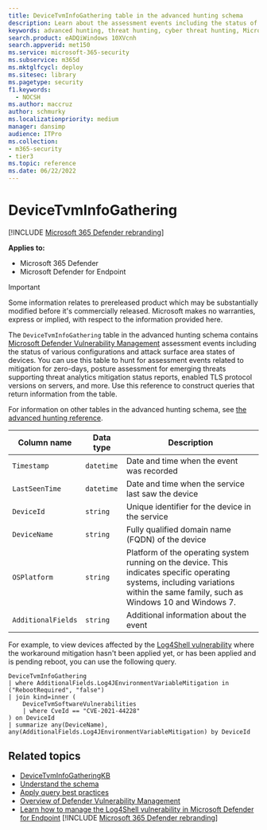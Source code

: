 ```yaml
---
title: DeviceTvmInfoGathering table in the advanced hunting schema
description: Learn about the assessment events including the status of various configurations and attack surface area states of devices in the DeviceTvmInfoGathering table of the advanced hunting schema.
keywords: advanced hunting, threat hunting, cyber threat hunting, Microsoft 365 Defender, microsoft 365, m365, search, query, telemetry, schema reference, kusto, table, column, data type, description, threat & vulnerability management, TVM, device management, software, inventory, vulnerabilities, CVE ID, OS DeviceTvmSoftwareInventoryVulnerabilities, Microsoft Defender Vulnerability Management
search.product: eADQiWindows 10XVcnh
search.appverid: met150
ms.service: microsoft-365-security
ms.subservice: m365d
ms.mktglfcycl: deploy
ms.sitesec: library
ms.pagetype: security
f1.keywords: 
  - NOCSH
ms.author: maccruz
author: schmurky
ms.localizationpriority: medium
manager: dansimp
audience: ITPro
ms.collection: 
- m365-security
- tier3
ms.topic: reference
ms.date: 06/22/2022
---
```


# DeviceTvmInfoGathering

[!INCLUDE [Microsoft 365 Defender rebranding](../includes/microsoft-defender.md)]


**Applies to:**
- Microsoft 365 Defender
- Microsoft Defender for Endpoint

> [!IMPORTANT]
> Some information relates to prereleased product which may be substantially modified before it's commercially released. Microsoft makes no warranties, express or implied, with respect to the information provided here.

The `DeviceTvmInfoGathering` table in the advanced hunting schema contains [Microsoft Defender Vulnerability Management](/microsoft-365/security/defender-vulnerability-management/defender-vulnerability-management) assessment events including the status of various configurations and attack surface area states of devices. You can use this table to hunt for assessment events related to mitigation for zero-days, posture assessment for emerging threats supporting threat analytics mitigation status reports, enabled TLS protocol versions on servers, and more. Use this reference to construct queries that return information from the table.

For information on other tables in the advanced hunting schema, see [the advanced hunting reference](advanced-hunting-schema-tables.md).

| Column name | Data type | Description |
|-------------|-----------|-------------|
| `Timestamp` | `datetime` | Date and time when the event was recorded |
| `LastSeenTime` | `datetime` | Date and time when the service last saw the device |
| `DeviceId` | `string` | Unique identifier for the device in the service |
| `DeviceName` | `string` | Fully qualified domain name (FQDN) of the device |
| `OSPlatform` | `string` | Platform of the operating system running on the device. This indicates specific operating systems, including variations within the same family, such as Windows 10 and Windows 7. |
| `AdditionalFields` | `string` | Additional information about the event  |

For example, to view devices affected by the [Log4Shell vulnerability](https://www.microsoft.com/security/blog/2021/12/11/guidance-for-preventing-detecting-and-hunting-for-cve-2021-44228-log4j-2-exploitation/) where the workaround mitigation hasn't been applied yet, or has been applied and is pending reboot, you can use the following query.

```kusto
DeviceTvmInfoGathering
| where AdditionalFields.Log4JEnvironmentVariableMitigation in ("RebootRequired", "false")
| join kind=inner (
    DeviceTvmSoftwareVulnerabilities
    | where CveId == "CVE-2021-44228"
) on DeviceId
| summarize any(DeviceName), any(AdditionalFields.Log4JEnvironmentVariableMitigation) by DeviceId
```

## Related topics
- [DeviceTvmInfoGatheringKB](advanced-hunting-devicetvminfogatheringkb-table.md)
- [Understand the schema](advanced-hunting-schema-tables.md)
- [Apply query best practices](advanced-hunting-best-practices.md)
- [Overview of Defender Vulnerability Management](/windows/security/threat-protection/microsoft-defender-atp/next-gen-threat-and-vuln-mgt)
- [Learn how to manage the Log4Shell vulnerability in Microsoft Defender for Endpoint](/microsoft-365/security/defender-endpoint/tvm-manage-log4shell-guidance)
[!INCLUDE [Microsoft 365 Defender rebranding](../../includes/defender-m3d-techcommunity.md)]
